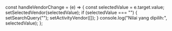 const handleVendorChange = (e) => {
    const selectedValue = e.target.value;
    setSelectedVendor(selectedValue);
    if (selectedValue === "") {
      setSearchQuery("");
      setActivityVendor([]);
    }
    console.log("Nilai yang dipilih:", selectedValue);
  };
